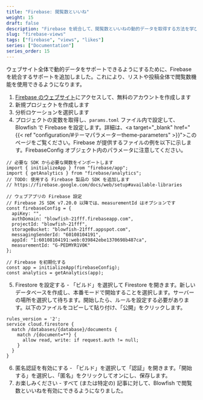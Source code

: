 ```yaml
---
title: "Firebase: 閲覧数といいね"
weight: 15
draft: false
description: "Firebase を統合して、閲覧数といいねの動的データを取得する方法を学びます。"
slug: "firebase-views"
tags: ["firebase", "views", "likes"]
series: ["Documentation"]
series_order: 15
---
```


ウェブサイト全体で動的データをサポートできるようにするために、Firebase を統合するサポートを追加しました。これにより、リストや投稿全体で閲覧数機能を使用できるようになります。

1. <a target="_blank" href="https://firebase.com">Firebase のウェブサイト</a>にアクセスして、無料のアカウントを作成します
2. 新規プロジェクトを作成します
3. 分析ロケーションを選択します
4. プロジェクトの変数を取得し、`params.toml` ファイル内で設定して、Blowfish で Firebase を設定します。詳細は、<a target="_blank" href="{{< ref "configuration/#テーマパラメーターtheme-parameters" >}}">このページ</a>をご覧ください。Firebase が提供するファイルの例を以下に示します。FirebaseConfig オブジェクト内のパラメータに注意してください。

```
// 必要な SDK から必要な関数をインポートします
import { initializeApp } from "firebase/app";
import { getAnalytics } from "firebase/analytics";
// TODO: 使用する Firebase 製品の SDK を追加します
// https://firebase.google.com/docs/web/setup#available-libraries

// ウェブアプリの Firebase 設定
// Firebase JS SDK v7.20.0 以降では、measurementId はオプションです
const firebaseConfig = {
  apiKey: "",
  authDomain: "blowfish-21fff.firebaseapp.com",
  projectId: "blowfish-21fff",
  storageBucket: "blowfish-21fff.appspot.com",
  messagingSenderId: "60108104191",
  appId: "1:60108104191:web:039842ebe1370698b487ca",
  measurementId: "G-PEDMYR1V0K"
};

// Firebase を初期化する
const app = initializeApp(firebaseConfig);
const analytics = getAnalytics(app);
```

5. Firestore を設定する - 「ビルド」を選択して Firestore を開きます。新しいデータベースを作成し、本番モードで開始することを選択します。サーバーの場所を選択して待ちます。開始したら、ルールを設定する必要があります。以下のファイルをコピーして貼り付け、「公開」をクリックします。
```
rules_version = '2';
service cloud.firestore {
  match /databases/{database}/documents {
    match /{document=**} {
      allow read, write: if request.auth != null;
    }
  }
}
```
6. 匿名認証を有効にする - 「ビルド」を選択して「認証」を開きます。「開始する」を選択し、「匿名」をクリックしてオンにし、保存します。
7. お楽しみください - すべて (または特定の) 記事に対して、Blowfish で閲覧数といいねを有効にできるようになりました。
